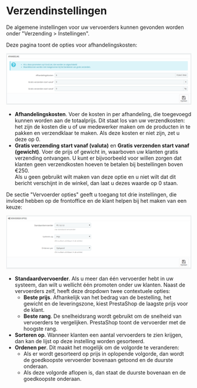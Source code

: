 # Verzendinstellingen

De algemene instellingen voor uw vervoerders kunnen gevonden worden onder "Verzending > Instellingen".

Deze pagina toont de opties voor afhandelingskosten:

![](../../../.gitbook/assets/40534284.png)

* **Afhandelingskosten**. Voer de kosten in per afhandeling, die toegevoegd kunnen worden aan de totaalprijs. Dit staat los van uw verzendkosten: het zijn de kosten die u of uw medewerker maken om de producten in te pakken en verzendklaar te maken. Als deze kosten er niet zijn, zet u deze op 0.
* **Gratis verzending start vanaf (valuta)** en **Gratis verzenden start vanaf (gewicht)**. Voer de prijs of gewicht in, waarboven uw klanten gratis verzending ontvangen. U kunt er bijvoorbeeld voor willen zorgen dat klanten geen verzendkosten hoeven te betalen bij bestellingen boven €250.\
  Als u geen gebruikt wilt maken van deze optie en u niet wilt dat dit bericht verschijnt in de winkel, dan laat u dezes waarde op 0 staan.

De sectie "Vervoerder opties" geeft u toegang tot drie instellingen, die invloed hebben op de frontoffice en de klant helpen bij het maken van een keuze:

![](../../../.gitbook/assets/40534285.png)

* **Standaardvervoerder**. Als u meer dan één vervoerder hebt in uw systeem, dan wilt u wellicht één promoten onder uw klanten. Naast de vervoerders zelf, heeft deze dropdown twee contextuele opties:
  * **Beste prijs**. Afhankelijk van het bedrag van de bestelling, het gewicht en de leveringszone, kiest PrestaShop de laagste prijs voor de klant.
  * **Beste rang**. De snelheidsrang wordt gebruikt om de snelheid van vervoerders te vergelijken. PrestaShop toont de vervoerder met de hoogste rang.
* **Sorteren op**. Wanneer klanten een aantal vervoerders te zien krijgen, dan kan de lijst op deze instelling worden gesorteerd.
* **Ordenen per**. Dit maakt het mogelijk om de volgorde te veranderen:
  * Als er wordt gesorteerd op prijs in oplopende volgorde, dan wordt de goedkoopste vervoerder bovenaan getoond en de duurste onderaan.
  * Als deze volgorde aflopen is, dan staat de duurste bovenaan en de goedkoopste onderaan.
